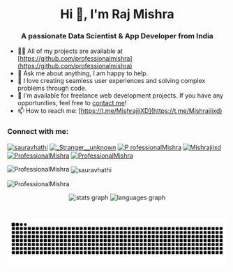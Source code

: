 <h1 align="center">Hi 👋, I'm Raj Mishra</h1>
<h3 align="center">A passionate Data Scientist & App Developer from India</h3>




- 👨‍💻 All of my projects are available at [https://github.com/professionalmishra](https://github.com/professionalmishra)
- 💬 Ask me about anything, I am happy to help.
- 🚀 I love creating seamless user experiences and solving complex problems through code.
- 💼 I'm available for freelance web development projects. If you have any opportunities, feel free to [contact me](https://www.linkedin.com/in/RajMishra143/)!
- 📫 How to reach me: [https://t.me/MishrajiiXD](https://t.me/Mishrajiixd)




<h3 align="left">Connect with me:</h3>
<p align="left">
<a href="https://linkedin.com/in/RajMishra143" target="blank"><img align="center" src="https://raw.githubusercontent.com/rahuldkjain/github-profile-readme-generator/master/src/images/icons/Social/linked-in-alt.svg" alt="sauravhathi" height="30" width="40" /></a>
<a href="https://instagram.com/_Stranger__unknown" target="blank"><img align="center" src="https://raw.githubusercontent.com/rahuldkjain/github-profile-readme-generator/master/src/images/icons/Social/instagram.svg" alt="_Stranger__unknown" height="30" width="40" /></a> 
<a href="https://www.youtube.com" target="blank"><img align="center" src="https://raw.githubusercontent.com/rahuldkjain/github-profile-readme-generator/master/src/images/icons/Social/youtube.svg" alt="P  rofessionalMishra" height="30" width="40" /></a>
<a href="https://t.me/Mishrajiixd" target="blank"><img align="center" src="https://user-images.githubusercontent.com/61316762/191683290-5bbfd5a8-4d59-40ac-b91e-350643ef9ed2.png" alt="Mishrajiixd" height="30" width="30" /></a>
<a href="https://medium.com/" target="blank"><img align="center" src="https://raw.githubusercontent.com/rahuldkjain/github-profile-readme-generator/master/src/images/icons/Social/medium.svg" alt="ProfessionalMishra" height="30" width="40" /></a>
<a href="https://www.leetcode.com/ProfessionalMishra" target="blank"><img align="center" src="https://raw.githubusercontent.com/rahuldkjain/github-profile-readme-generator/master/src/images/icons/Social/leet-code.svg" alt="ProfessionalMishra" height="30" width="40" /></a>
</p>



<p><img align="left" src="https://github-readme-stats.vercel.app/api/top-langs?username=professionalmishra&show_icons=true&locale=en&layout=compact" alt="ProfessionalMishra" /></p>

<p>&nbsp;<img align="center" src="https://github-readme-stats.vercel.app/api?username=professionalmishra&show_icons=true&locale=en" alt="sauravhathi" /></p>
<p><img align="center" src="https://github-readme-streak-stats.herokuapp.com/?user=professionalmishra&" alt="ProfessionalMishra" /></p>

<div align="center">
  <img src="https://github-readme-stats.vercel.app/api?username=professionalmishra&hide_title=false&hide_rank=false&show_icons=true&include_all_commits=true&count_private=true&disable_animations=false&theme=dracula&locale=en&hide_border=false" height="150" alt="stats graph"  />
  <img src="https://github-readme-stats.vercel.app/api/top-langs?username=professionalmishra&locale=en&hide_title=false&layout=compact&card_width=320&langs_count=5&theme=dracula&hide_border=false" height="150" alt="languages graph"  />
</div>

###

###

<br clear="both">

<img src="https://raw.githubusercontent.com/professionalmishra/professionalmishra/output/snake.svg" alt="Snake animation" />

###


